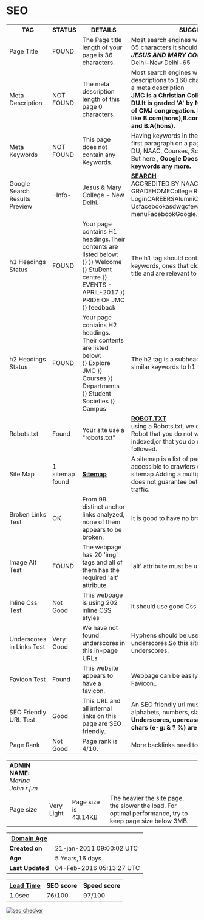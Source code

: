 # SEO
<html>
<style>
body{
background-image: url("http://2.bp.blogspot.com/-bCcJ6K3vBVU/USbIds1JIgI/AAAAAAAAANE/6vQG255z6B8/s1600/colorful+2.jpg")}
</style>
<body>
<table>
<tr>
<th><b>TAG</b></th>
<th><b>STATUS</b></th>
<th><b>DETAILS</b></th>
<th><b>SUGGESTIONS</b></th>
</tr>
<tr>
<td>Page Title</td>
<td>FOUND</td>
<td>The Page title length of your page is 36 characters.</td>
<td>Most search engines will truncate Page title to 65 characters.It should be <br>
<b><i>JESUS AND MARY COLLEGE</i></b> ,University of Delhi-New Delhi-65</td>
</tr>
<tr>
<td>Meta Description</td> 
<td>NOT FOUND </td>
<td>The meta description length of this page 0 characters.</td>
<td>Most search engines will truncate meta descriptions to 160 characters.There should be a meta description<br> <b>JMC is a Christian College affiliated under DU.It is graded 'A' by NAAC. It is run by sisters of CMJ congregation. It offers various courses like B.com(hons),B.com(prog),B.A.Programe and B.A(hons).</b></td>
</tr>
<tr>
<td>Meta Keywords</td>
<td>NOT FOUND </td>
<td>This page does not contain any Keywords.</td> 
<td>Having keywords in the first heading and in the first paragraph on a page are best.It can be <br> DU, NAAC, Courses, Societies.<br>
But here ,
<b>Google Does not accept meta keywords any more.</b></td>
</tr>

<tr>
<td>Google Search Results Preview</td>
<td>-Info- </td>
<td>Jesus & Mary College - New Delhi.</td>
<td><a href="http://www.jmc.ac.in/"><b>SEARCH</b></a><br>ACCREDITED BY NAAC WITH "A" GRADEHOMECollege RegulationsFaculty LoginCAREERSAlumniContact UsfacebookasdwqcfewfeFacebookgooglemobile menuFacebookGoogle...</td>
</tr>
<tr>
<td> h1 Headings Status</td>
<td> FOUND </td>
<td>Your page contains H1 headings.Their contents are listed below:<br>
⟩⟩ ⟩⟩ Welcome
⟩⟩ StuDent centre
⟩⟩ EVENTS - APRIL-2017
⟩⟩ PRIDE OF JMC 
⟩⟩ feedback</td>
<td>The h1 tag should contain your targeted keywords, ones that closely relate to the page title and are relevant to our content. </td>
</tr>
<tr>
<td> h2 Headings Status</td>
<td> FOUND </td>
<td>Your page contains H2 headings. Their contents are listed below:<br>
⟩⟩ Explore JMC
⟩⟩ Courses
⟩⟩ Departments
⟩⟩ Student Societies
⟩⟩ Campus</td>
<td>The h2 tag is a subheading and should contain similar keywords to h1 tag. </td>
</tr>

<tr>
<td>Robots.txt</td>
<td> Found</td>
<td>Your site use a "robots.txt"</td>
<td> <a href=" http://jmc.ac.in/robots.txt"> <b> ROBOT.TXT </b></a> <br>
using a Robots.txt, we can tell a spider or a Robot that you do not want some of your pages indexed,or that you do not want your links followed.</td>
</tr>

<tr>
<td> Site Map </td>
<td> 1 sitemap found </td>
<td> <a href="⟩⟩ http://www.jmc.ac.in/sitemap.xml"> <b> Sitemap </b></a> </td>
<td>A sitemap is a list of pages of a web site accessible to crawlers or users.It is good to have sitemap
 Adding a multiple sitemap structure does not guarantee better indexation or more traffic.</td>
</tr>
<tr>
<td>Broken Links Test</td>
<td>OK</td>
<td>From 99 distinct anchor links analyzed, none of them appears to be broken. </td>
<td>It is good to have no broken links.</td>
</tr>
<tr>
<td>Image Alt Test</td>
<td>FOUND</td>
<td>The webpage has 20 'img' tags and all of them has the required 'alt' attribute. </td>
<td>'alt' attribute must be used with all 'img' tags.</td>
</tr>
<tr>
<td>Inline Css Test</td>
<td>Not Good</td>
<td>This webpage is using 202 inline CSS styles
</td>
<td>it should use good Css styles</td> 
</tr>
<tr>
<td>Underscores in Links Test	</td>
<td>Very Good</td>
<td>We have not found underscores in this in-page URLs</td>
<td>Hyphens should be used instead of underscores.So this site does not use any underscores.</td>
</tr>
<tr>
<td> Favicon Test </td>
<td> Found </td>
<td>This website appears to have a favicon.</td>
<td>Webpage can be easily recognized through Favicon..</td>
</tr>
<tr>
<td>SEO Friendly URL Test	</td>
<td> Good</td>
<td> This URL and all internal links on this page are SEO friendly.</td>
<td>An SEO friendly url must contain only lower alphabets, numbers, slashes(/), dash(-). <br>
<b>Underscores, upercase Alphabets and special chars (e-g: & ? %) are not seo friendly</b>.</td>
</tr>
<tr>
<td>Page Rank</td>
<td>Not Good</td>
<td>	Page rank is 4/10.</td>
<td>More backlinks need to be used to increase PR.</td>
</tr>
</table>
<p>
<table>
<tr>
<td><b>ADMIN NAME:</b> <i>Marina John r.j.m</i></td>
</tr>
<tr>
        <td>Page size</td><td >Very Light</td><td >Page size is 43.14KB</td><td>The heavier the site page, the slower the load. For optimal performance, try to keep page size below 3MB.</td>
        </tr>
</table>
<p>
<table>
<tr>
     <th> <u><b>Domain Age</b></u></th>
    </tr>
    <tr>
      <td><b>Created on</b></td><td>21-jan-2011 09:00:02 UTC</td>
    </tr>
    <tr>
      <td><b>Age</b></td><td>5 Years,16 days</td> </tr>
    <tr>
      <td><b>Last Updated</b></td><td>04-Feb-2016 05:13:27 UTC</td>
    </tr>
</table>
<p>
<table>
    <tr>
      <th><u><b>Load Time</b></u></th><th><b>SEO score</b></th><th><b>Speed score</b></th>
    </tr>
    <tr><td>1.0sec</td><td>76/100</td><td>97/100</td>
    </tr>
</table>
<a href="http://smallseotools.com/website-seo-score-checker/" target="_blank"><img src="http://smallseotools.com/imgs/badge-bronze-xs.png" alt="seo checker"/></a>

</body>
</html>
